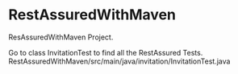 # RestAssuredWithMaven
ResAssuredWithMaven Project.

Go to class InvitationTest to find all the RestAssured Tests.
RestAssuredWithMaven/src/main/java/invitation/InvitationTest.java 
